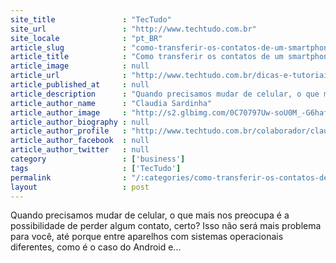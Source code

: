 ```yaml
---
site_title               : "TecTudo"
site_url                 : "http://www.techtudo.com.br"
site_locale              : "pt_BR"
article_slug             : "como-transferir-os-contatos-de-um-smartphone-android-para-um-iphone"
article_title            : "Como transferir os contatos de um smartphone Android para um iPhone"
article_image            : null
article_url              : "http://www.techtudo.com.br/dicas-e-tutoriais/noticia/2012/05/como-transferir-os-contatos-de-um-smartphone-android-para-um-iphone.html"
article_published_at     : null
article_description      : "Quando precisamos mudar de celular, o que mais nos preocupa é a possibilidade de perder algum contato, certo? Isso não será mais problema para você, até porque entre aparelhos com sistemas operacionais diferentes, como é o caso do Android e..."
article_author_name      : "Claudia Sardinha"
article_author_image     : "http://s2.glbimg.com/0C70797Uw-soU0M_-G6hafhbqMU=/30x30/s2.glbimg.com/brxydgMsZVaWItXDHaA50C39fQs=/140x140/s.glbimg.com/po/tt2/f/original/2013/11/12/claudia-sardinha.jpg"
article_author_biography : null
article_author_profile   : "http://www.techtudo.com.br/colaborador/claudia-sardinha.html"
article_author_facebook  : null
article_author_twitter   : null
category                 : ['business']
tags                     : ['TecTudo']
permalink                : "/:categories/como-transferir-os-contatos-de-um-smartphone-android-para-um-iphone/"
layout                   : post
---
```


Quando precisamos mudar de celular, o que mais nos preocupa é a possibilidade de perder algum contato, certo? Isso não será mais problema para você, até porque entre aparelhos com sistemas operacionais diferentes, como é o caso do Android e...
